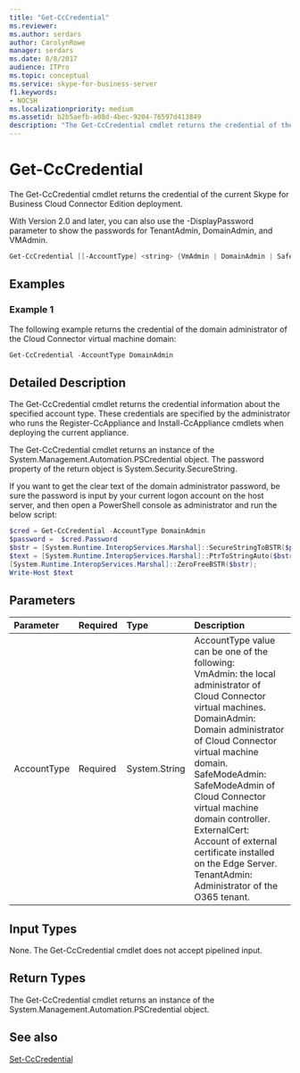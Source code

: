 ```yaml
---
title: "Get-CcCredential"
ms.reviewer: 
ms.author: serdars
author: CarolynRowe
manager: serdars
ms.date: 8/8/2017
audience: ITPro
ms.topic: conceptual
ms.service: skype-for-business-server
f1.keywords:
- NOCSH
ms.localizationpriority: medium
ms.assetid: b2b5aefb-a08d-4bec-9204-76597d413849
description: "The Get-CcCredential cmdlet returns the credential of the current Skype for Business Cloud Connector Edition deployment."
---
```


# Get-CcCredential
 
The Get-CcCredential cmdlet returns the credential of the current Skype for Business Cloud Connector Edition deployment. 
  
With Version 2.0 and later, you can also use the -DisplayPassword parameter to show the passwords for TenantAdmin, DomainAdmin, and VMAdmin.
  
```powershell
Get-CcCredential [[-AccountType] <string> {VmAdmin | DomainAdmin | SafeModeAdmin | ExternalCert | TenantAdmin}]
```

## Examples
<a name="Examples"> </a>

### Example 1

The following example returns the credential of the domain administrator of the Cloud Connector virtual machine domain:
  
```powershell
Get-CcCredential -AccountType DomainAdmin
```

## Detailed Description
<a name="DetailedDescription"> </a>

The Get-CcCredential cmdlet returns the credential information about the specified account type. These credentials are specified by the administrator who runs the Register-CcAppliance and Install-CcAppliance cmdlets when deploying the current appliance. 
  
The Get-CcCredential cmdlet returns an instance of the System.Management.Automation.PSCredential object. The password property of the return object is System.Security.SecureString.
  
If you want to get the clear text of the domain administrator password, be sure the password is input by your current logon account on the host server, and then open a PowerShell console as administrator and run the below script:
  
```powershell
$cred = Get-CcCredential -AccountType DomainAdmin
$password =  $cred.Password
$bstr = [System.Runtime.InteropServices.Marshal]::SecureStringToBSTR($password);
$text = [System.Runtime.InteropServices.Marshal]::PtrToStringAuto($bstr);
[System.Runtime.InteropServices.Marshal]::ZeroFreeBSTR($bstr);
Write-Host $text
```

## Parameters
<a name="DetailedDescription"> </a>

|**Parameter**|**Required**|**Type**|**Description**|
|:-----|:-----|:-----|:-----|
| AccountType <br/> |Required  <br/> | System.String <br/> | AccountType value can be one of the following: <br/>  VmAdmin: the local administrator of Cloud Connector virtual machines. <br/>  DomainAdmin: Domain administrator of Cloud Connector virtual machine domain. <br/>  SafeModeAdmin: SafeModeAdmin of Cloud Connector virtual machine domain controller. <br/>  ExternalCert: Account of external certificate installed on the Edge Server. <br/>  TenantAdmin: Administrator of the O365 tenant. <br/> |
   
## Input Types
<a name="InputTypes"> </a>

None. The Get-CcCredential cmdlet does not accept pipelined input.
  
## Return Types
<a name="ReturnTypes"> </a>

The Get-CcCredential cmdlet returns an instance of the System.Management.Automation.PSCredential object.
  
## See also
<a name="ReturnTypes"> </a>

[Set-CcCredential](set-cccredential.md)
  

